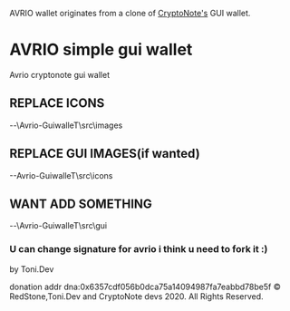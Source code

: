 AVRIO wallet originates from a clone of [CryptoNote's](https://cryptonote.org) GUI wallet.
# AVRIO simple gui wallet
Avrio cryptonote gui wallet 

## REPLACE ICONS

--\Avrio-GuiwalleT\src\images

## REPLACE GUI IMAGES(if wanted)

--Avrio-GuiwalleT\src\icons

## WANT ADD SOMETHING 

--\Avrio-GuiwalleT\src\gui

### U can change signature for avrio i think u need to fork it :)




by Toni.Dev

donation addr dna:0x6357cdf056b0dca75a14094987fa7eabbd78be5f
© RedStone,Toni.Dev and CryptoNote devs 2020. All Rights Reserved.
